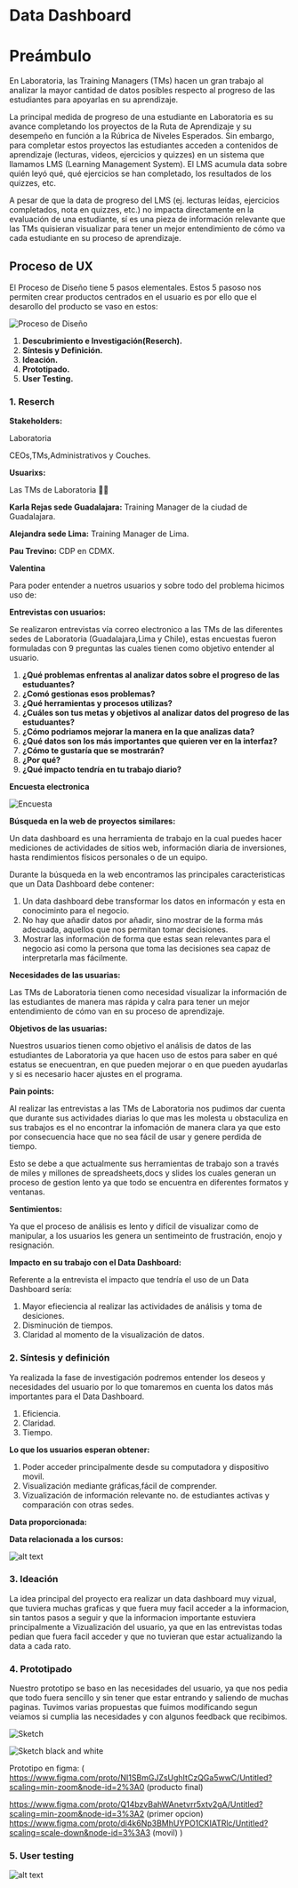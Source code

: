 # **Data Dashboard**

# **Preámbulo**
En Laboratoria, las Training Managers (TMs) hacen un gran trabajo al analizar la mayor cantidad de datos posibles respecto al progreso de las estudiantes para apoyarlas en su aprendizaje.

La principal medida de progreso de una estudiante en Laboratoria es su avance completando los proyectos de la Ruta de Aprendizaje y su desempeño en función a la Rúbrica de Niveles Esperados. Sin embargo, para completar estos proyectos las estudiantes acceden a contenidos de aprendizaje (lecturas, videos, ejercicios y quizzes) en un sistema que llamamos LMS (Learning Management System). El LMS acumula data sobre quién leyó qué, qué ejercicios se han completado, los resultados de los quizzes, etc.

A pesar de que la data de progreso del LMS (ej. lecturas leídas, ejercicios completados, nota en quizzes, etc.) no impacta directamente en la evaluación de una estudiante, sí es una pieza de información relevante que las TMs quisieran visualizar para tener un mejor entendimiento de cómo va cada estudiante en su proceso de aprendizaje.



## **Proceso de UX**

El Proceso de Diseño tiene 5 pasos elementales. Estos 5 pasoso nos permiten crear productos centrados en el usuario es por ello
que el desarollo del producto se vaso en estos:

![Proceso de Diseño](/ux/imag/ux.png)

 1. **Descubrimiento e Investigación(Reserch).**
 2. **Síntesis y Definición.**
 3. **Ideación.**
 4. **Prototipado.**
 5. **User Testing.**






### **1. Reserch**


__Stakeholders:__

Laboratoria

CEOs,TMs,Administrativos y Couches.

__Usuarixs:__  

Las TMs de Laboratoria 👩‍💻

**Karla Rejas sede Guadalajara:** Training Manager de la ciudad de Guadalajara.

**Alejandra sede Lima:** Training Manager de Lima.

**Pau Trevino:** CDP en CDMX.

**Valentina**

Para poder entender a nuetros usuarios y sobre todo del problema hicimos uso de:

__Entrevistas con usuarios:__

Se realizaron entrevistas vía correo electronico a las TMs de las diferentes sedes de Laboratoria (Guadalajara,Lima y Chile), estas encuestas
fueron formuladas con 9 preguntas las cuales tienen como objetivo entender al usuario.

1. **¿Qué problemas enfrentas al analizar datos sobre el progreso de las estuduantes?**
2. **¿Comó gestionas esos problemas?**
3. **¿Qué herramientas y procesos utilizas?**
4. **¿Cuáles son tus metas y objetivos al analizar datos del progreso de las estuduantes?**
5. **¿Cómo podriamos mejorar la manera en la que analizas data?**
6. **¿Qué datos son los más importantes que quieren ver en la interfaz?**
7. **¿Cómo te gustaría que se mostrarán?**
8. **¿Por qué?**
9. **¿Qué impacto tendría en tu trabajo diario?**

__Encuesta electronica__

 ![Encuesta](/ux/imag/encuesta.gif)


 __Búsqueda en la web de proyectos similares:__

 Un data dashboard es una herramienta de trabajo en la cual puedes hacer mediciones de actividades de sitios web, información diaria de inversiones,
 hasta rendimientos físicos personales o de un equipo.

 Durante la búsqueda en la web encontramos las principales caracteristicas que un Data Dashboard debe contener:

 1. Un data dashboard debe transformar los datos en informacón y esta en conociminto para el negocio.
 2. No hay que añadir datos por añadir, sino mostrar de la forma más adecuada, aquellos que nos permitan tomar decisiones.
 3. Mostrar las información de forma que estas sean relevantes para el negocio asi como la persona que toma las decisiones sea
 capaz de interpretarla mas fácilmente.


__Necesidades de las usuarias:__

Las TMs de Laboratoria tienen como necesidad visualizar la información de las estudiantes de manera mas rápida y calra
para tener un mejor entendimiento de cómo van en su proceso de aprendizaje.


__Objetivos de las usuarias:__

Nuestros usuarios tienen como objetivo el análisis de datos de las estudiantes de Laboratoria ya que hacen uso de estos para saber en qué estatus se enecuentran, en que pueden mejorar o en que pueden ayudarlas  y si es necesario hacer ajustes en el programa.


__Pain points:__

Al realizar las entrevistas a las TMs de Laboratoria nos pudimos dar cuenta que durante sus actividades diarias lo que mas les molesta u
obstaculiza en sus trabajos es el no encontrar la infomación de manera clara ya que esto por consecuencia hace que no sea fácil de usar y
genere perdida de tiempo.

Esto se debe a que actualmente sus herramientas de trabajo son a través de miles y millones de spreadsheets,docs y slides los cuales generan
un proceso de gestion lento ya que todo se encuentra en diferentes formatos y ventanas.

__Sentimientos:__

Ya que el proceso de análisis es lento y difícil de visualizar como de manipular, a los usuarios les genera un sentimeinto de frustración, enojo y resignación.


__Impacto en su trabajo con el Data Dashboard:__

Referente a la entrevista el impacto que tendría el uso de un Data Dashboard sería:

1. Mayor efieciencia al realizar las actividades de análisis y toma de desiciones.
2. Disminución de tiempos.
3. Claridad al momento de la visualización de datos.



### **2. Síntesis y definición**

Ya realizada la fase de investigación podremos entender los deseos y necesidades del usuario por lo que tomaremos en cuenta los datos más importantes  para el Data Dashboard.

1. Eficiencia.
2. Claridad.
3. Tiempo.


__Lo que los usuarios esperan obtener:__

1. Poder acceder principalmente desde su computadora y dispositivo movil.
2. Visualización mediante gráficas,fácil de comprender.
3. Vizualización de información relevante no. de estudiantes activas y comparación con otras sedes.



__Data proporcionada:__

__Data relacionada a los cursos:__

![alt text](/ux/imag/data.png)




### **3. Ideación**
La idea principal del proyecto era realizar un data dashboard muy vizual, que tuviera muchas graficas y que fuera muy facil acceder a la informacion, sin tantos pasos a seguir y que la informacion importante estuviera principalmente a Vizualización del usuario, ya que en las entrevistas todas pedian que fuera facil acceder y que no tuvieran que estar actualizando la data a cada rato.

### **4. Prototipado**
Nuestro prototipo se baso en las necesidades del usuario, ya que nos pedia que todo fuera sencillo y sin tener que estar entrando y saliendo de muchas paginas. Tuvimos varias propuestas que fuimos modificando segun veiamos si cumplia las necesidades y con algunos feedback que recibimos.



![Sketch](/ux/imag/giphy.gif)

![Sketch black and white](/ux/imag/sketch.gif)

Prototipo en figma: (
  https://www.figma.com/proto/NI1SBmGJZsUghItCzQGa5wwC/Untitled?scaling=min-zoom&node-id=2%3A0 (producto final)

  https://www.figma.com/proto/Q14bzvBahWAnetvrr5xtv2gA/Untitled?scaling=min-zoom&node-id=3%3A2 (primer opcion)
  https://www.figma.com/proto/di4k6Np3BMhUYPO1CKIATRlc/Untitled?scaling=scale-down&node-id=3%3A3 (movil)
  )

### **5. User testing**
![alt text](/ux/imag/web.gif)

